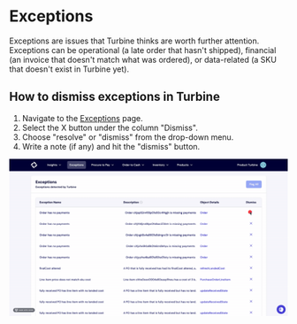 # Exceptions

Exceptions are issues that Turbine thinks are worth further attention. Exceptions can be operational (a late order that hasn't shipped), financial (an invoice that doesn't match what was ordered), or data-related (a SKU that doesn't exist in Turbine yet).

## How to dismiss exceptions in Turbine

1. Navigate to the [Exceptions](https://app.helloturbine.com/app/exceptions) page.
2. Select the X button under the column "Dismiss".
3. Choose "resolve" or "dismiss" from the drop-down menu.
4. Write a note (if any) and hit the "dismiss" button.

![Creating a PO GIF](../../static/img/exceptions.gif)
